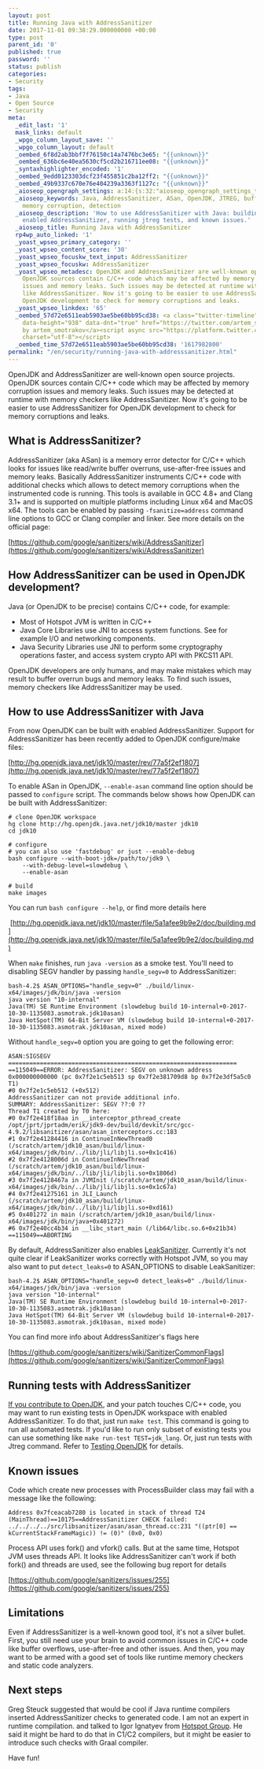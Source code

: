 ```yaml
---
layout: post
title: Running Java with AddressSanitizer
date: 2017-11-01 09:38:29.000000000 +00:00
type: post
parent_id: '0'
published: true
password: ''
status: publish
categories:
- Security
tags:
- Java
- Open Source
- Security
meta:
  _edit_last: '1'
  mask_links: default
  _wpgo_column_layout_save: ''
  _wpgo_column_layout: default
  _oembed_6f8d2ab3bbf7f76150c14a7476bc3e65: "{{unknown}}"
  _oembed_636bc6e40ea5630cf5cd2b216711ee08: "{{unknown}}"
  _syntaxhighlighter_encoded: '1'
  _oembed_9edd0123303dcf23f455851c2ba12ff2: "{{unknown}}"
  _oembed_49b9337c670e76e404239a3363f1127c: "{{unknown}}"
  _aioseop_opengraph_settings: a:14:{s:32:"aioseop_opengraph_settings_title";s:0:"";s:31:"aioseop_opengraph_settings_desc";s:0:"";s:36:"aioseop_opengraph_settings_customimg";s:0:"";s:37:"aioseop_opengraph_settings_imagewidth";s:0:"";s:38:"aioseop_opengraph_settings_imageheight";s:0:"";s:32:"aioseop_opengraph_settings_video";s:0:"";s:37:"aioseop_opengraph_settings_videowidth";s:0:"";s:38:"aioseop_opengraph_settings_videoheight";s:0:"";s:35:"aioseop_opengraph_settings_category";s:7:"article";s:34:"aioseop_opengraph_settings_section";s:0:"";s:30:"aioseop_opengraph_settings_tag";s:0:"";s:34:"aioseop_opengraph_settings_setcard";s:7:"summary";s:44:"aioseop_opengraph_settings_customimg_twitter";s:0:"";s:44:"aioseop_opengraph_settings_customimg_checker";s:1:"0";}
  _aioseop_keywords: Java, AddressSanitizer, ASan, OpenJDK, JTREG, buffer overflow,
    memory corruption, detection
  _aioseop_description: 'How to use AddressSanitizer with Java: building OpenJDK with
    enabled AddressSanitizer, running jtreg tests, and known issues.'
  _aioseop_title: Running Java with AddressSanitizer
  rp4wp_auto_linked: '1'
  _yoast_wpseo_primary_category: ''
  _yoast_wpseo_content_score: '30'
  _yoast_wpseo_focuskw_text_input: AddressSanitizer
  _yoast_wpseo_focuskw: AddressSanitizer
  _yoast_wpseo_metadesc: OpenJDK and AddressSanitizer are well-known open source projects.
    OpenJDK sources contain C/C++ code which may be affected by memory corruption
    issues and memory leaks. Such issues may be detected at runtime with memory checkers
    like AddressSanitizer. Now it's going to be easier to use AddressSanitizer for
    OpenJDK development to check for memory corruptions and leaks.
  _yoast_wpseo_linkdex: '65'
  _oembed_57d72e6511eab5903ae5be60bb95cd38: <a class="twitter-timeline" data-width="625"
    data-height="938" data-dnt="true" href="https://twitter.com/artem_smotrakov?ref_src=twsrc%5Etfw">Tweets
    by artem_smotrakov</a><script async src="https://platform.twitter.com/widgets.js"
    charset="utf-8"></script>
  _oembed_time_57d72e6511eab5903ae5be60bb95cd38: '1617982800'
permalink: "/en/security/running-java-with-addresssanitizer.html"
---
```

OpenJDK and AddressSanitizer are well-known open source projects. OpenJDK sources contain C/C++ code which may be affected by memory corruption issues and memory leaks. Such issues may be detected at runtime with memory checkers like AddressSanitizer. Now it's going to be easier to use AddressSanitizer for OpenJDK development to check for memory corruptions and leaks.



## What is AddressSanitizer?

AddressSanitizer (aka ASan) is a memory error detector for C/C++ which looks for issues like read/write buffer overruns, use-after-free issues and memory leaks. Basically AddressSanitizer instruments C/C++ code with additional checks which allows to detect memory corruptions when the instrumented code is running. This tools is available in GCC 4.8+ and Clang 3.1+ and is supported on multiple platforms including Linux x64 and MacOS x64. The tools can be enabled by passing `-fsanitize=address` command line options to GCC or Clang compiler and linker. See more details on the official page:

[https://github.com/google/sanitizers/wiki/AddressSanitizer](https://github.com/google/sanitizers/wiki/AddressSanitizer)

## How AddressSanitizer can be used in OpenJDK development?

Java (or OpenJDK to be precise) contains C/C++ code, for example:

- Most of Hotspot JVM is written in C/C++
- Java Core Libraries use JNI to access system functions. See for example I/O and networking components.
- Java Security Libraries use JNI to perform some cryptography operations faster, and access system crypto API with PKCS11 API.

OpenJDK developers are only humans, and may make mistakes which may result to buffer overrun bugs and memory leaks. To find such issues, memory checkers like AddressSanitizer may be used.

## How to use AddressSanitizer with Java

From now OpenJDK can be built with enabled AddressSanitizer. Support for AddressSanitizer has been recently added to OpenJDK configure/make files:

[http://hg.openjdk.java.net/jdk10/master/rev/77a5f2ef1807](http://hg.openjdk.java.net/jdk10/master/rev/77a5f2ef1807)

To enable ASan in OpenJDK, `--enable-asan` command line option should be passed to `configure` script. The commands below shows how OpenJDK can be built with AddressSanitizer:

```
# clone OpenJDK workspace
hg clone http://hg.openjdk.java.net/jdk10/master jdk10
cd jdk10

# configure
# you can also use 'fastdebug' or just --enable-debug
bash configure --with-boot-jdk=/path/to/jdk9 \
    --with-debug-level=slowdebug \
    --enable-asan

# build
make images
```

You can run `bash configure --help`, or find more details here

&nbsp;[http://hg.openjdk.java.net/jdk10/master/file/5a1afee9b9e2/doc/building.md](http://hg.openjdk.java.net/jdk10/master/file/5a1afee9b9e2/doc/building.md)

When `make` finishes, run&nbsp;`java -version`&nbsp;as a smoke test. You'll need to disabling SEGV handler by passing `handle_segv=0`&nbsp;to AddressSanitizer:

```
bash-4.2$ ASAN_OPTIONS="handle_segv=0" ./build/linux-x64/images/jdk/bin/java -version
java version "10-internal"
Java(TM) SE Runtime Environment (slowdebug build 10-internal+0-2017-10-30-1135083.asmotrak.jdk10asan)
Java HotSpot(TM) 64-Bit Server VM (slowdebug build 10-internal+0-2017-10-30-1135083.asmotrak.jdk10asan, mixed mode)
```

Without `handle_segv=0` option you are going to get the following error:

```
ASAN:SIGSEGV
=================================================================
==115049==ERROR: AddressSanitizer: SEGV on unknown address 0x000000000000 (pc 0x7f2e1c5eb513 sp 0x7f2e381709d8 bp 0x7f2e3df5a5c0 T1)
#0 0x7f2e1c5eb512 (+0x512)
AddressSanitizer can not provide additional info.
SUMMARY: AddressSanitizer: SEGV ??:0 ??
Thread T1 created by T0 here:
#0 0x7f2e418f18aa in __interceptor_pthread_create /opt/jprt/jprtadm/erik/jdk9-dev/build/devkit/src/gcc-4.9.2/libsanitizer/asan/asan_interceptors.cc:183
#1 0x7f2e41284416 in ContinueInNewThread0 (/scratch/artem/jdk10_asan/build/linux-x64/images/jdk/bin/../lib/jli/libjli.so+0x1c416)
#2 0x7f2e4128006d in ContinueInNewThread (/scratch/artem/jdk10_asan/build/linux-x64/images/jdk/bin/../lib/jli/libjli.so+0x1806d)
#3 0x7f2e4128467a in JVMInit (/scratch/artem/jdk10_asan/build/linux-x64/images/jdk/bin/../lib/jli/libjli.so+0x1c67a)
#4 0x7f2e41275161 in JLI_Launch (/scratch/artem/jdk10_asan/build/linux-x64/images/jdk/bin/../lib/jli/libjli.so+0xd161)
#5 0x401272 in main (/scratch/artem/jdk10_asan/build/linux-x64/images/jdk/bin/java+0x401272)
#6 0x7f2e40cc4b34 in __libc_start_main (/lib64/libc.so.6+0x21b34)
==115049==ABORTING
```

By default, AddressSanitizer also enables [LeakSanitizer](https://github.com/google/sanitizers/wiki/AddressSanitizerLeakSanitizer). Currently it's not quite clear if LeakSanitizer works correctly with Hotspot JVM, so you may also want to put `detect_leaks=0` to ASAN\_OPTIONS to disable LeakSanitizer:

```
bash-4.2$ ASAN_OPTIONS="handle_segv=0 detect_leaks=0" ./build/linux-x64/images/jdk/bin/java -version
java version "10-internal"
Java(TM) SE Runtime Environment (slowdebug build 10-internal+0-2017-10-30-1135083.asmotrak.jdk10asan)
Java HotSpot(TM) 64-Bit Server VM (slowdebug build 10-internal+0-2017-10-30-1135083.asmotrak.jdk10asan, mixed mode)
```

You can find more info about AddressSanitizer's flags here

[https://github.com/google/sanitizers/wiki/SanitizerCommonFlags](https://github.com/google/sanitizers/wiki/SanitizerCommonFlags)

## Running tests with AddressSanitizer

[If you contribute to OpenJDK](http://openjdk.java.net/contribute/), and your patch touches C/C++ code, you may want to run existing tests in OpenJDK workspace with enabled AddressSanitizer. To do that, just run `make test`. This command is going to run all automated tests. If you'd like to run only subset of existing tests you can use something like `make run-test TEST=jdk_lang`. Or, just run tests with Jtreg command. Refer to&nbsp;[Testing OpenJDK](http://hg.openjdk.java.net/jdk10/master/file/5a1afee9b9e2/doc/testing.md) for details.

## Known issues

Code which create new processes with ProcessBuilder class may fail with a message like the following:

```
Address 0x7fceacab7280 is located in stack of thread T24 (MainThread)==10175==AddressSanitizer CHECK failed: ../../../../src/libsanitizer/asan/asan_thread.cc:231 "((ptr[0] == kCurrentStackFrameMagic)) != (0)" (0x0, 0x0)
```

Process API uses fork() and vfork() calls. But at the same time, Hotspot JVM uses threads API. It looks like AddressSanitizer can't work if both fork() and threads are used, see the following bug report for details

[https://github.com/google/sanitizers/issues/255](https://github.com/google/sanitizers/issues/255)

## Limitations

Even if AddressSanitizer is a well-known good tool, it's not a silver bullet. First, you still need use your brain to avoid common issues in C/C++ code like buffer overflows, use-after-free and other issues. And then, you may want to be armed with a good set of tools like runtime memory checkers and static code analyzers.

## Next steps

Greg Steuck suggested that would be cool if Java runtime compilers inserted AddressSanitizer checks to generated code. I am not an expert in runtime compilation. and talked to Igor Ignatyev from [Hotspot Group](http://openjdk.java.net/census#hotspot). He said it might be hard to do that in C1/C2 compilers, but it might be easier to introduce such checks with Graal compiler.

Have fun!

